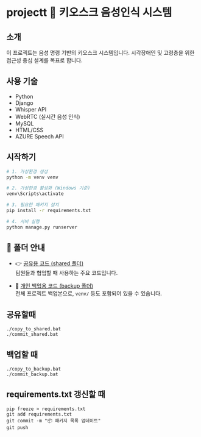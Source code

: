 # projectt 🎤 키오스크 음성인식 시스템

## 소개
이 프로젝트는 음성 명령 기반의 키오스크 시스템입니다. 시각장애인 및 고령층을 위한 접근성 중심 설계를 목표로 합니다.

## 사용 기술
- Python
- Django
- Whisper API
- WebRTC (실시간 음성 인식)
- MySQL
- HTML/CSS
- AZURE Speech API

## 시작하기
```bash
# 1. 가상환경 생성
python -m venv venv

# 2. 가상환경 활성화 (Windows 기준)
venv\Scripts\activate

# 3. 필요한 패키지 설치
pip install -r requirements.txt

# 4. 서버 실행
python manage.py runserver

```


## 📁 폴더 안내

- 👉 [공유용 코드 (shared 폴더)](https://github.com/ddoing11/projectt/tree/main/shared)  
  팀원들과 협업할 때 사용하는 주요 코드입니다.

- 🔐 [개인 백업용 코드 (backup 폴더)](https://github.com/ddoing11/projectt/tree/main/backup)  
  전체 프로젝트 백업본으로, `venv/` 등도 포함되어 있을 수 있습니다.


## 공유할때

    ./copy_to_shared.bat  
    ./commit_shared.bat  

## 백업할 때

    ./copy_to_backup.bat  
    ./commit_backup.bat  

## requirements.txt 갱신할 때

    pip freeze > requirements.txt  
    git add requirements.txt  
    git commit -m "📦 패키지 목록 업데이트"  
    git push  
